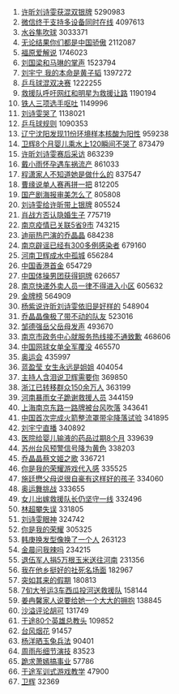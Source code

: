 1. [许昕刘诗雯获混双银牌](https://s.weibo.com/weibo?q=%23%E8%AE%B8%E6%98%95%E5%88%98%E8%AF%97%E9%9B%AF%E8%8E%B7%E6%B7%B7%E5%8F%8C%E9%93%B6%E7%89%8C%23&Refer=top) 5290983
1. [微信终于支持多设备同时在线](https://s.weibo.com/weibo?q=%23%E5%BE%AE%E4%BF%A1%E7%BB%88%E4%BA%8E%E6%94%AF%E6%8C%81%E5%A4%9A%E8%AE%BE%E5%A4%87%E5%90%8C%E6%97%B6%E5%9C%A8%E7%BA%BF%23&Refer=top) 4097613
1. [水谷隼吹球](https://s.weibo.com/weibo?q=%23%E6%B0%B4%E8%B0%B7%E9%9A%BC%E5%90%B9%E7%90%83%23&Refer=top) 3033371
1. [无论结果你们都是中国骄傲](https://s.weibo.com/weibo?q=%23%E6%97%A0%E8%AE%BA%E7%BB%93%E6%9E%9C%E4%BD%A0%E4%BB%AC%E9%83%BD%E6%98%AF%E4%B8%AD%E5%9B%BD%E9%AA%84%E5%82%B2%23&Refer=top) 2112087
1. [福原爱解说](https://s.weibo.com/weibo?q=%23%E7%A6%8F%E5%8E%9F%E7%88%B1%E8%A7%A3%E8%AF%B4%23&Refer=top) 1746023
1. [刘国梁和马琳的掌声](https://s.weibo.com/weibo?q=%23%E5%88%98%E5%9B%BD%E6%A2%81%E5%92%8C%E9%A9%AC%E7%90%B3%E7%9A%84%E6%8E%8C%E5%A3%B0%23&Refer=top) 1523794
1. [刘宇宁 我的本命是黄子韬](https://s.weibo.com/weibo?q=%E5%88%98%E5%AE%87%E5%AE%81%20%E6%88%91%E7%9A%84%E6%9C%AC%E5%91%BD%E6%98%AF%E9%BB%84%E5%AD%90%E9%9F%AC&Refer=top) 1397272
1. [乒乓球混双决赛](https://s.weibo.com/weibo?q=%23%E4%B9%92%E4%B9%93%E7%90%83%E6%B7%B7%E5%8F%8C%E5%86%B3%E8%B5%9B%23&Refer=top) 1222255
1. [救援队呼吁网红和明星为救援让路](https://s.weibo.com/weibo?q=%23%E6%95%91%E6%8F%B4%E9%98%9F%E5%91%BC%E5%90%81%E7%BD%91%E7%BA%A2%E5%92%8C%E6%98%8E%E6%98%9F%E4%B8%BA%E6%95%91%E6%8F%B4%E8%AE%A9%E8%B7%AF%23&Refer=top) 1190194
1. [铁人三项选手呕吐](https://s.weibo.com/weibo?q=%23%E9%93%81%E4%BA%BA%E4%B8%89%E9%A1%B9%E9%80%89%E6%89%8B%E5%91%95%E5%90%90%23&Refer=top) 1149996
1. [刘诗雯哭了](https://s.weibo.com/weibo?q=%23%E5%88%98%E8%AF%97%E9%9B%AF%E5%93%AD%E4%BA%86%23&Refer=top) 1138021
1. [乒乓球规则](https://s.weibo.com/weibo?q=%23%E4%B9%92%E4%B9%93%E7%90%83%E8%A7%84%E5%88%99%23&Refer=top) 1090353
1. [辽宁沈阳发现11份环境样本核酸为阳性](https://s.weibo.com/weibo?q=%23%E8%BE%BD%E5%AE%81%E6%B2%88%E9%98%B3%E5%8F%91%E7%8E%B011%E4%BB%BD%E7%8E%AF%E5%A2%83%E6%A0%B7%E6%9C%AC%E6%A0%B8%E9%85%B8%E4%B8%BA%E9%98%B3%E6%80%A7%23&Refer=top) 959238
1. [卫辉8个月婴儿乘水上120瞬间不哭了](https://s.weibo.com/weibo?q=%23%E5%8D%AB%E8%BE%898%E4%B8%AA%E6%9C%88%E5%A9%B4%E5%84%BF%E4%B9%98%E6%B0%B4%E4%B8%8A120%E7%9E%AC%E9%97%B4%E4%B8%8D%E5%93%AD%E4%BA%86%23&Refer=top) 873479
1. [许昕刘诗雯赛后采访](https://s.weibo.com/weibo?q=%E8%AE%B8%E6%98%95%E5%88%98%E8%AF%97%E9%9B%AF%E8%B5%9B%E5%90%8E%E9%87%87%E8%AE%BF&Refer=top) 863239
1. [戴小雨怀孕遇车祸流产](https://s.weibo.com/weibo?q=%23%E6%88%B4%E5%B0%8F%E9%9B%A8%E6%80%80%E5%AD%95%E9%81%87%E8%BD%A6%E7%A5%B8%E6%B5%81%E4%BA%A7%23&Refer=top) 861033
1. [程潇家人不知道她是做什么的](https://s.weibo.com/weibo?q=%23%E7%A8%8B%E6%BD%87%E5%AE%B6%E4%BA%BA%E4%B8%8D%E7%9F%A5%E9%81%93%E5%A5%B9%E6%98%AF%E5%81%9A%E4%BB%80%E4%B9%88%E7%9A%84%23&Refer=top) 837547
1. [曹缘说单人赛再拼一把](https://s.weibo.com/weibo?q=%23%E6%9B%B9%E7%BC%98%E8%AF%B4%E5%8D%95%E4%BA%BA%E8%B5%9B%E5%86%8D%E6%8B%BC%E4%B8%80%E6%8A%8A%23&Refer=top) 812205
1. [国产剧海报审美怎么了](https://s.weibo.com/weibo?q=%23%E5%9B%BD%E4%BA%A7%E5%89%A7%E6%B5%B7%E6%8A%A5%E5%AE%A1%E7%BE%8E%E6%80%8E%E4%B9%88%E4%BA%86%23&Refer=top) 805808
1. [刘诗雯给许昕带上银牌](https://s.weibo.com/weibo?q=%23%E5%88%98%E8%AF%97%E9%9B%AF%E7%BB%99%E8%AE%B8%E6%98%95%E5%B8%A6%E4%B8%8A%E9%93%B6%E7%89%8C%23&Refer=top) 805524
1. [肖战方否认隐婚生子](https://s.weibo.com/weibo?q=%23%E8%82%96%E6%88%98%E6%96%B9%E5%90%A6%E8%AE%A4%E9%9A%90%E5%A9%9A%E7%94%9F%E5%AD%90%23&Refer=top) 775719
1. [南京疫情已关联5省9市](https://s.weibo.com/weibo?q=%23%E5%8D%97%E4%BA%AC%E7%96%AB%E6%83%85%E5%B7%B2%E5%85%B3%E8%81%945%E7%9C%819%E5%B8%82%23&Refer=top) 743215
1. [迪丽热巴演的乔晶晶](https://s.weibo.com/weibo?q=%23%E8%BF%AA%E4%B8%BD%E7%83%AD%E5%B7%B4%E6%BC%94%E7%9A%84%E4%B9%94%E6%99%B6%E6%99%B6%23&Refer=top) 684238
1. [南京辟谣已经有300多例感染者](https://s.weibo.com/weibo?q=%23%E5%8D%97%E4%BA%AC%E8%BE%9F%E8%B0%A3%E5%B7%B2%E7%BB%8F%E6%9C%89300%E5%A4%9A%E4%BE%8B%E6%84%9F%E6%9F%93%E8%80%85%23&Refer=top) 679160
1. [河南卫辉成水中孤城](https://s.weibo.com/weibo?q=%23%E6%B2%B3%E5%8D%97%E5%8D%AB%E8%BE%89%E6%88%90%E6%B0%B4%E4%B8%AD%E5%AD%A4%E5%9F%8E%23&Refer=top) 656284
1. [中国香港首金](https://s.weibo.com/weibo?q=%23%E4%B8%AD%E5%9B%BD%E9%A6%99%E6%B8%AF%E9%A6%96%E9%87%91%23&Refer=top) 654729
1. [中国体操男团获得铜牌](https://s.weibo.com/weibo?q=%23%E4%B8%AD%E5%9B%BD%E4%BD%93%E6%93%8D%E7%94%B7%E5%9B%A2%E8%8E%B7%E5%BE%97%E9%93%9C%E7%89%8C%23&Refer=top) 626657
1. [南京快递外卖人员一律不得进入小区](https://s.weibo.com/weibo?q=%23%E5%8D%97%E4%BA%AC%E5%BF%AB%E9%80%92%E5%A4%96%E5%8D%96%E4%BA%BA%E5%91%98%E4%B8%80%E5%BE%8B%E4%B8%8D%E5%BE%97%E8%BF%9B%E5%85%A5%E5%B0%8F%E5%8C%BA%23&Refer=top) 605632
1. [金牌榜](https://s.weibo.com/weibo?q=%E9%87%91%E7%89%8C%E6%A6%9C&Refer=top) 564909
1. [杨紫说许昕刘诗雯依旧是好样的](https://s.weibo.com/weibo?q=%23%E6%9D%A8%E7%B4%AB%E8%AF%B4%E8%AE%B8%E6%98%95%E5%88%98%E8%AF%97%E9%9B%AF%E4%BE%9D%E6%97%A7%E6%98%AF%E5%A5%BD%E6%A0%B7%E7%9A%84%23&Refer=top) 548904
1. [乔晶晶像极了带不动的队友](https://s.weibo.com/weibo?q=%23%E4%B9%94%E6%99%B6%E6%99%B6%E5%83%8F%E6%9E%81%E4%BA%86%E5%B8%A6%E4%B8%8D%E5%8A%A8%E7%9A%84%E9%98%9F%E5%8F%8B%23&Refer=top) 523016
1. [邹德强岳父岳母发声](https://s.weibo.com/weibo?q=%23%E9%82%B9%E5%BE%B7%E5%BC%BA%E5%B2%B3%E7%88%B6%E5%B2%B3%E6%AF%8D%E5%8F%91%E5%A3%B0%23&Refer=top) 493670
1. [南京市政务中心就服务热线接不通致歉](https://s.weibo.com/weibo?q=%23%E5%8D%97%E4%BA%AC%E5%B8%82%E6%94%BF%E5%8A%A1%E4%B8%AD%E5%BF%83%E5%B0%B1%E6%9C%8D%E5%8A%A1%E7%83%AD%E7%BA%BF%E6%8E%A5%E4%B8%8D%E9%80%9A%E8%87%B4%E6%AD%89%23&Refer=top) 468606
1. [中国网球女单全军覆没](https://s.weibo.com/weibo?q=%23%E4%B8%AD%E5%9B%BD%E7%BD%91%E7%90%83%E5%A5%B3%E5%8D%95%E5%85%A8%E5%86%9B%E8%A6%86%E6%B2%A1%23&Refer=top) 465570
1. [奥运会](https://s.weibo.com/weibo?q=%E5%A5%A5%E8%BF%90%E4%BC%9A&Refer=top) 435997
1. [蓝盈莹 女生永远是姐姐](https://s.weibo.com/weibo?q=%E8%93%9D%E7%9B%88%E8%8E%B9%20%E5%A5%B3%E7%94%9F%E6%B0%B8%E8%BF%9C%E6%98%AF%E5%A7%90%E5%A7%90&Refer=top) 404054
1. [主持人含泪说卫辉需要你](https://s.weibo.com/weibo?q=%23%E4%B8%BB%E6%8C%81%E4%BA%BA%E5%90%AB%E6%B3%AA%E8%AF%B4%E5%8D%AB%E8%BE%89%E9%9C%80%E8%A6%81%E4%BD%A0%23&Refer=top) 369850
1. [浙江已转移群众150余万人](https://s.weibo.com/weibo?q=%23%E6%B5%99%E6%B1%9F%E5%B7%B2%E8%BD%AC%E7%A7%BB%E7%BE%A4%E4%BC%97150%E4%BD%99%E4%B8%87%E4%BA%BA%23&Refer=top) 363199
1. [河南暴雨女子跪谢救援人员](https://s.weibo.com/weibo?q=%23%E6%B2%B3%E5%8D%97%E6%9A%B4%E9%9B%A8%E5%A5%B3%E5%AD%90%E8%B7%AA%E8%B0%A2%E6%95%91%E6%8F%B4%E4%BA%BA%E5%91%98%23&Refer=top) 344159
1. [上海南京东路一路牌被台风吹落](https://s.weibo.com/weibo?q=%23%E4%B8%8A%E6%B5%B7%E5%8D%97%E4%BA%AC%E4%B8%9C%E8%B7%AF%E4%B8%80%E8%B7%AF%E7%89%8C%E8%A2%AB%E5%8F%B0%E9%A3%8E%E5%90%B9%E8%90%BD%23&Refer=top) 343641
1. [中国首次完成火箭整流罩带伞降落试验](https://s.weibo.com/weibo?q=%23%E4%B8%AD%E5%9B%BD%E9%A6%96%E6%AC%A1%E5%AE%8C%E6%88%90%E7%81%AB%E7%AE%AD%E6%95%B4%E6%B5%81%E7%BD%A9%E5%B8%A6%E4%BC%9E%E9%99%8D%E8%90%BD%E8%AF%95%E9%AA%8C%23&Refer=top) 341895
1. [刘宇宁直播](https://s.weibo.com/weibo?q=%23%E5%88%98%E5%AE%87%E5%AE%81%E7%9B%B4%E6%92%AD%23&Refer=top) 340892
1. [医院给婴儿输液的药品过期8个月](https://s.weibo.com/weibo?q=%23%E5%8C%BB%E9%99%A2%E7%BB%99%E5%A9%B4%E5%84%BF%E8%BE%93%E6%B6%B2%E7%9A%84%E8%8D%AF%E5%93%81%E8%BF%87%E6%9C%9F8%E4%B8%AA%E6%9C%88%23&Refer=top) 339639
1. [苏州台风预警信号降为黄色](https://s.weibo.com/weibo?q=%23%E8%8B%8F%E5%B7%9E%E5%8F%B0%E9%A3%8E%E9%A2%84%E8%AD%A6%E4%BF%A1%E5%8F%B7%E9%99%8D%E4%B8%BA%E9%BB%84%E8%89%B2%23&Refer=top) 338203
1. [乔晶晶蔡文姬之歌](https://s.weibo.com/weibo?q=%23%E4%B9%94%E6%99%B6%E6%99%B6%E8%94%A1%E6%96%87%E5%A7%AC%E4%B9%8B%E6%AD%8C%23&Refer=top) 336721
1. [你是我的荣耀游戏代入感](https://s.weibo.com/weibo?q=%23%E4%BD%A0%E6%98%AF%E6%88%91%E7%9A%84%E8%8D%A3%E8%80%80%E6%B8%B8%E6%88%8F%E4%BB%A3%E5%85%A5%E6%84%9F%23&Refer=top) 335525
1. [施廷懋父母说很自豪有这样好的孩子](https://s.weibo.com/weibo?q=%23%E6%96%BD%E5%BB%B7%E6%87%8B%E7%88%B6%E6%AF%8D%E8%AF%B4%E5%BE%88%E8%87%AA%E8%B1%AA%E6%9C%89%E8%BF%99%E6%A0%B7%E5%A5%BD%E7%9A%84%E5%AD%A9%E5%AD%90%23&Refer=top) 334060
1. [奥运舞挑战](https://s.weibo.com/weibo?q=%23%E5%A5%A5%E8%BF%90%E8%88%9E%E6%8C%91%E6%88%98%23&Refer=top) 333655
1. [女儿出嫁救援队长仍坚守一线](https://s.weibo.com/weibo?q=%23%E5%A5%B3%E5%84%BF%E5%87%BA%E5%AB%81%E6%95%91%E6%8F%B4%E9%98%9F%E9%95%BF%E4%BB%8D%E5%9D%9A%E5%AE%88%E4%B8%80%E7%BA%BF%23&Refer=top) 332496
1. [林超攀失误](https://s.weibo.com/weibo?q=%23%E6%9E%97%E8%B6%85%E6%94%80%E5%A4%B1%E8%AF%AF%23&Refer=top) 331805
1. [刘诗雯眼神](https://s.weibo.com/weibo?q=%23%E5%88%98%E8%AF%97%E9%9B%AF%E7%9C%BC%E7%A5%9E%23&Refer=top) 324742
1. [你是我的荣耀](https://s.weibo.com/weibo?q=%E4%BD%A0%E6%98%AF%E6%88%91%E7%9A%84%E8%8D%A3%E8%80%80&Refer=top) 305325
1. [韩庚换发型像换了一个人](https://s.weibo.com/weibo?q=%23%E9%9F%A9%E5%BA%9A%E6%8D%A2%E5%8F%91%E5%9E%8B%E5%83%8F%E6%8D%A2%E4%BA%86%E4%B8%80%E4%B8%AA%E4%BA%BA%23&Refer=top) 263123
1. [金晨问我辣吗](https://s.weibo.com/weibo?q=%23%E9%87%91%E6%99%A8%E9%97%AE%E6%88%91%E8%BE%A3%E5%90%97%23&Refer=top) 234215
1. [退伍军人捐5万根玉米送往河南](https://s.weibo.com/weibo?q=%23%E9%80%80%E4%BC%8D%E5%86%9B%E4%BA%BA%E6%8D%905%E4%B8%87%E6%A0%B9%E7%8E%89%E7%B1%B3%E9%80%81%E5%BE%80%E6%B2%B3%E5%8D%97%23&Refer=top) 231356
1. [我在他乡挺好的社死名场面](https://s.weibo.com/weibo?q=%23%E6%88%91%E5%9C%A8%E4%BB%96%E4%B9%A1%E6%8C%BA%E5%A5%BD%E7%9A%84%E7%A4%BE%E6%AD%BB%E5%90%8D%E5%9C%BA%E9%9D%A2%23&Refer=top) 182967
1. [突如其来的假期](https://s.weibo.com/weibo?q=%E7%AA%81%E5%A6%82%E5%85%B6%E6%9D%A5%E7%9A%84%E5%81%87%E6%9C%9F&Refer=top) 180813
1. [7旬大爷运3车西瓜投河送救援队](https://s.weibo.com/weibo?q=%237%E6%97%AC%E5%A4%A7%E7%88%B7%E8%BF%903%E8%BD%A6%E8%A5%BF%E7%93%9C%E6%8A%95%E6%B2%B3%E9%80%81%E6%95%91%E6%8F%B4%E9%98%9F%23&Refer=top) 158144
1. [姜冉馨家人说要给她一个大大的拥抱](https://s.weibo.com/weibo?q=%23%E5%A7%9C%E5%86%89%E9%A6%A8%E5%AE%B6%E4%BA%BA%E8%AF%B4%E8%A6%81%E7%BB%99%E5%A5%B9%E4%B8%80%E4%B8%AA%E5%A4%A7%E5%A4%A7%E7%9A%84%E6%8B%A5%E6%8A%B1%23&Refer=top) 138845
1. [沙溢评论胡可](https://s.weibo.com/weibo?q=%23%E6%B2%99%E6%BA%A2%E8%AF%84%E8%AE%BA%E8%83%A1%E5%8F%AF%23&Refer=top) 131749
1. [于途80个英雄总教头](https://s.weibo.com/weibo?q=%23%E4%BA%8E%E9%80%9480%E4%B8%AA%E8%8B%B1%E9%9B%84%E6%80%BB%E6%95%99%E5%A4%B4%23&Refer=top) 109852
1. [台风烟花](https://s.weibo.com/weibo?q=%23%E5%8F%B0%E9%A3%8E%E7%83%9F%E8%8A%B1%23&Refer=top) 91457
1. [杨洋晒玉兔兵法](https://s.weibo.com/weibo?q=%23%E6%9D%A8%E6%B4%8B%E6%99%92%E7%8E%89%E5%85%94%E5%85%B5%E6%B3%95%23&Refer=top) 90401
1. [周雨彤细节演技](https://s.weibo.com/weibo?q=%23%E5%91%A8%E9%9B%A8%E5%BD%A4%E7%BB%86%E8%8A%82%E6%BC%94%E6%8A%80%23&Refer=top) 83523
1. [跪求萧嫣搞事业](https://s.weibo.com/weibo?q=%23%E8%B7%AA%E6%B1%82%E8%90%A7%E5%AB%A3%E6%90%9E%E4%BA%8B%E4%B8%9A%23&Refer=top) 57786
1. [于途军训式游戏教学](https://s.weibo.com/weibo?q=%23%E4%BA%8E%E9%80%94%E5%86%9B%E8%AE%AD%E5%BC%8F%E6%B8%B8%E6%88%8F%E6%95%99%E5%AD%A6%23&Refer=top) 47900
1. [卫辉](https://s.weibo.com/weibo?q=%E5%8D%AB%E8%BE%89&Refer=top) 32369